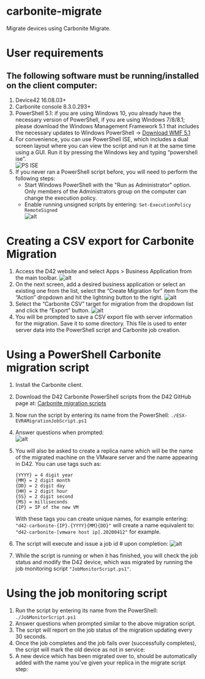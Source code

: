 # carbonite-migrate
Migrate devices using Carbonite Migrate.

# User requirements
## The following software must be running/installed on the client computer:
1. Device42 16.08.03+
2.	Carbonite console 8.3.0.293+
3.	PowerShell 5.1: if you are using Windows 10, you already have the necessary version of PowerShell, if you are using Windows 7/8/8.1; please download the Windows Management Framework 5.1 that includes the necessary updates to Windows PowerShell -> [Download WMF 5.1](https://www.microsoft.com/en-us/download/details.aspx?id=54616)
4.	For convenience, you can use PowerShell ISE, which includes a dual screen layout where you can view the script and run it at the same time using a GUI. Run it by pressing the Windows key and typing “powershell ise”.  
![PS ISE](https://i.imgur.com/uFcC013.png)
5.	If you never ran a PowerShell script before, you will need to perform the following steps:
    - Start Windows PowerShell with the "Run as Administrator" option. Only members of the Administrators group on the computer can change the execution policy.
    - Enable running unsigned scripts by entering: `Set-ExecutionPolicy RemoteSigned`	
![alt](https://i.imgur.com/WqSTevh.png)

# Creating a CSV export for Carbonite Migration
1.	Access the D42 website and select Apps > Business Application from the main toolbar. 
![alt](https://i.imgur.com/3lv9tKf.jpg)
2.	On the next screen, add a desired business application or select an existing one from the list, select the “Create Migration for” item from the “Action” dropdown and hit the lightning button to the right. 
![alt](https://i.imgur.com/Fr4uHmV.jpg)
3.	Select the “Carbonite CSV” target for migration from the dropdown list and click the “Export” button.
 ![alt](https://i.imgur.com/mCa2TeG.jpg)
4.	You will be prompted to save a CSV export file with server information for the migration. Save it to some directory. This file is used to enter server data into the PowerShell script and Carbonite job creation.
# Using a PowerShell Carbonite migration script
1.	Install the Carbonite client.
2.	Download the D42 Carbonite PowerShell scripts from the D42 GitHub page at: [Carbonite migration scripts](https://github.com/device42/carbonite-migrate)
3.	Now run the script by entering its name from the PowerShell: `./ESX-EVRAMigrationJobScript.ps1`
4.	Answer questions when prompted:  
![alt](https://i.imgur.com/M3jZS4q.png)

5.	You will also be asked to create a replica name which will be the name of the migrated machine on the VMware server and the name appearing in D42. You can use tags such as: 

    ```
    {YYYY} = 4 digit year
    {MM} = 2 digit month
    {DD} = 2 digit day
    {HH} = 2 digit hour
    {SS} = 2 digit second
    {MS} = milliseconds
    {IP} = IP of the new VM
    ```
    With these tags you can create unique names, for example entering: `"d42-carbonite-{IP}.{YYYY}{MM}{DD}"` will create a name equivalent to: `"d42-carbonite-[vmware host ip].20200412"` for example.

6.	The script will execute and issue a job id # upon completion:
![alt](https://i.imgur.com/5JVARpn.png)
7.	While the script is running or when it has finished, you will check the job status and modify the D42 device, which was migrated by running the job monitoring script `"JobMonitorScript.ps1"`.

# Using the job monitoring script
1.	Run the script by entering its name from the PowerShell: `./JobMonitorScript.ps1`
2.	Answer questions when prompted similar to the above migration script.  
3.	The script will report on the job status of the migration updating every 30 seconds.
4.	Once the job completes and the job fails over (successfully completes), the script will mark the old device as not in service:  
5.	A new device which has been migrated over to, should be automatically added with the name you’ve given your replica in the migrate script step: 